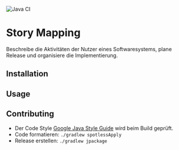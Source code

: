 ![Java CI](https://github.com/falkoschumann/story-mapping-java/workflows/Java%20CI/badge.svg)

# Story Mapping

Beschreibe die Aktivitäten der Nutzer eines Softwaresystems, plane Release und
organisiere die Implementierung.

## Installation

## Usage

## Contributing


- Der Code Style [Google Java Style Guide][1] wird beim Build geprüft.
- Code formatieren: `./gradlew spotlessApply`
- Release erstellen: `./gradlew jpackage`

[1]: https://google.github.io/styleguide/javaguide.html
